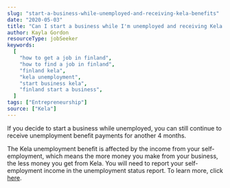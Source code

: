 ```yaml
---
slug: "start-a-business-while-unemployed-and-receiving-kela-benefits"
date: "2020-05-03"
title: "Can I start a business while I'm unemployed and receiving Kela benefits?"
author: Kayla Gordon
resourceType: jobSeeker
keywords:
  [
    "how to get a job in finland",
    "how to find a job in finland",
    "finland kela",
    "kela unemployment",
    "start business kela",
    "finland start a business",
  ]
tags: ["Entrepreneurship"]
source: ["Kela"]
---
```


If you decide to start a business while unemployed, you can still continue to receive unemployment benefit payments for another 4 months.

The Kela unemployment benefit is affected by the income from your self-employment, which means the more money you make from your business, the less money you get from Kela. You will need to report your self-employment income in the unemployment status report. To learn more, click [here](https://www.kela.fi/web/en/adjusted-unemployment-benefit).
